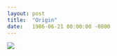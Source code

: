 ```yaml
---
layout: post
title:  "Origin"
date:   1986-06-21 00:00:00 -0800
---
```


![](https://images-na.ssl-images-amazon.com/images/I/41alVDGbk+L.jpg)